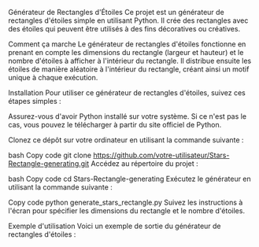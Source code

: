 Générateur de Rectangles d'Étoiles
Ce projet est un générateur de rectangles d'étoiles simple en utilisant Python. Il crée des rectangles avec des étoiles qui peuvent être utilisés à des fins décoratives ou créatives.

Comment ça marche
Le générateur de rectangles d'étoiles fonctionne en prenant en compte les dimensions du rectangle (largeur et hauteur) et le nombre d'étoiles à afficher à l'intérieur du rectangle. Il distribue ensuite les étoiles de manière aléatoire à l'intérieur du rectangle, créant ainsi un motif unique à chaque exécution.

Installation
Pour utiliser ce générateur de rectangles d'étoiles, suivez ces étapes simples :

Assurez-vous d'avoir Python installé sur votre système. Si ce n'est pas le cas, vous pouvez le télécharger à partir du site officiel de Python.

Clonez ce dépôt sur votre ordinateur en utilisant la commande suivante :

bash
Copy code
git clone https://github.com/votre-utilisateur/Stars-Rectangle-generating.git
Accédez au répertoire du projet :

bash
Copy code
cd Stars-Rectangle-generating
Exécutez le générateur en utilisant la commande suivante :

Copy code
python generate_stars_rectangle.py
Suivez les instructions à l'écran pour spécifier les dimensions du rectangle et le nombre d'étoiles.

Exemple d'utilisation
Voici un exemple de sortie du générateur de rectangles d'étoiles :



